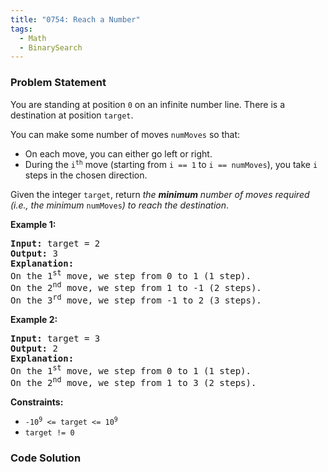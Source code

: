 ```yaml
---
title: "0754: Reach a Number"
tags:
  - Math
  - BinarySearch
---
```

### Problem Statement

<p>You are standing at position <code>0</code> on an infinite number line. There is a destination at position <code>target</code>.</p>

<p>You can make some number of moves <code>numMoves</code> so that:</p>

<ul>
	<li>On each move, you can either go left or right.</li>
	<li>During the <code>i<sup>th</sup></code> move (starting from <code>i == 1</code> to <code>i == numMoves</code>), you take <code>i</code> steps in the chosen direction.</li>
</ul>

<p>Given the integer <code>target</code>, return <em>the <strong>minimum</strong> number of moves required (i.e., the minimum </em><code>numMoves</code><em>) to reach the destination</em>.</p>


<p><strong class="example">Example 1:</strong></p>

<pre>
<strong>Input:</strong> target = 2
<strong>Output:</strong> 3
<strong>Explanation:</strong>
On the 1<sup>st</sup> move, we step from 0 to 1 (1 step).
On the 2<sup>nd</sup> move, we step from 1 to -1 (2 steps).
On the 3<sup>rd</sup> move, we step from -1 to 2 (3 steps).
</pre>

<p><strong class="example">Example 2:</strong></p>

<pre>
<strong>Input:</strong> target = 3
<strong>Output:</strong> 2
<strong>Explanation:</strong>
On the 1<sup>st</sup> move, we step from 0 to 1 (1 step).
On the 2<sup>nd</sup> move, we step from 1 to 3 (2 steps).
</pre>


<p><strong>Constraints:</strong></p>

<ul>
	<li><code>-10<sup>9</sup> &lt;= target &lt;= 10<sup>9</sup></code></li>
	<li><code>target != 0</code></li>
</ul>


### Code Solution

```python

```
